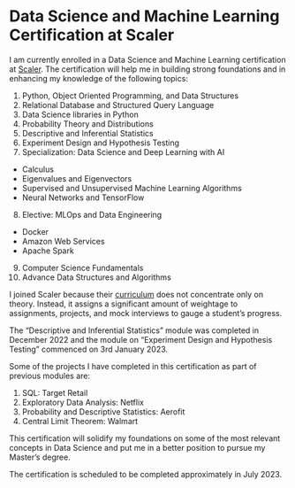 # Data Science and Machine Learning Certification at Scaler

I am currently enrolled in a Data Science and Machine Learning certification at [Scaler](https://www.scaler.com/). The certification will help me in building strong foundations and in enhancing my knowledge of the following topics:

  1. Python, Object Oriented Programming, and Data Structures
  2. Relational Database and Structured Query Language
  3. Data Science libraries in Python
  4. Probability Theory and Distributions
  5. Descriptive and Inferential Statistics
  6. Experiment Design and Hypothesis Testing
  7. Specialization: Data Science and Deep Learning with AI
  - Calculus
  - Eigenvalues and Eigenvectors
  - Supervised and Unsupervised Machine Learning Algorithms
  - Neural Networks and TensorFlow
  8. Elective: MLOps and Data Engineering
  - Docker
  - Amazon Web Services
  - Apache Spark    
  9. Computer Science Fundamentals
  10. Advance Data Structures and Algorithms

I joined Scaler because their [curriculum](https://www.scaler.com/data-science-course/) does not concentrate only on theory. Instead, it assigns a significant amount of weightage to assignments, projects, and mock interviews to gauge a student’s progress.

The “Descriptive and Inferential Statistics” module was completed in December 2022 and the module on “Experiment Design and Hypothesis Testing” commenced on 3rd January 2023.

Some of the projects I have completed in this certification as part of previous modules are:
  
  1. SQL: Target Retail
  2. Exploratory Data Analysis: Netflix
  3. Probability and Descriptive Statistics: Aerofit
  4. Central Limit Theorem: Walmart

This certification will solidify my foundations on some of the most relevant concepts in Data Science and put me in a better position to pursue my Master’s degree.

The certification is scheduled to be completed approximately in July 2023.

